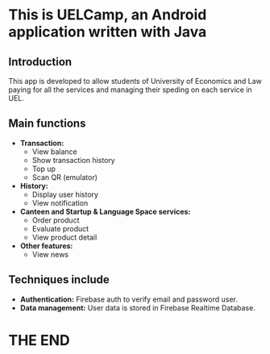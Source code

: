 # This is UELCamp, an Android application written with Java

## Introduction

This app is developed to allow students of University of Economics and Law paying for all the services and managing their speding on each service in UEL.

## Main functions

- **Transaction:**
  + View balance
  + Show transaction history
  + Top up
  + Scan QR (emulator)
- **History:**
  + Display user history
  + View notification
- **Canteen and Startup & Language Space services:**
  + Order product
  + Evaluate product
  + View product detail
- **Other features:**
  + View news
 
## Techniques include

- **Authentication:** Firebase auth to verify email and password user.
- **Data management:** User data is stored in Firebase Realtime Database.

# THE END


